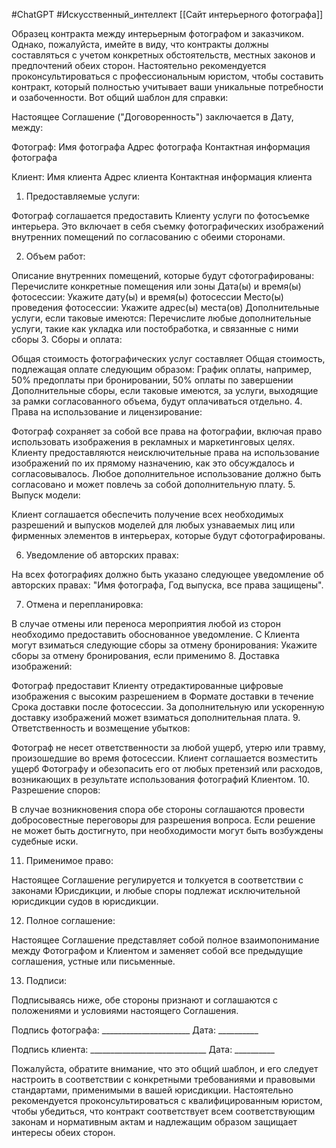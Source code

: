 #ChatGPT #Искусственный_интеллект 
[[Сайт интерьерного фотографа]]


Образец контракта между интерьерным фотографом и заказчиком. Однако, пожалуйста, имейте в виду, что контракты должны составляться с учетом конкретных обстоятельств, местных законов и предпочтений обеих сторон. Настоятельно рекомендуется проконсультироваться с профессиональным юристом, чтобы составить контракт, который полностью учитывает ваши уникальные потребности и озабоченности. Вот общий шаблон для справки:


Настоящее Соглашение ("Договоренность") заключается в Дату, между:

Фотограф:
Имя фотографа
Адрес фотографа
Контактная информация фотографа

Клиент:
Имя клиента
Адрес клиента
Контактная информация клиента

1. Предоставляемые услуги:

Фотограф соглашается предоставить Клиенту услуги по фотосъемке интерьера. Это включает в себя съемку фотографических изображений внутренних помещений по согласованию с обеими сторонами.

2. Объем работ:

Описание внутренних помещений, которые будут сфотографированы: Перечислите конкретные помещения или зоны
Дата(ы) и время(ы) фотосессии: Укажите дату(ы) и время(ы) фотосессии
Место(ы) проведения фотосессии: Укажите адрес(ы) места(ов)
Дополнительные услуги, если таковые имеются: Перечислите любые дополнительные услуги, такие как укладка или постобработка, и связанные с ними сборы
3. Сборы и оплата:

Общая стоимость фотографических услуг составляет Общая стоимость, подлежащая оплате следующим образом:
График оплаты, например, 50% предоплаты при бронировании, 50% оплаты по завершении
Дополнительные сборы, если таковые имеются, за услуги, выходящие за рамки согласованного объема, будут оплачиваться отдельно.
4. Права на использование и лицензирование:

Фотограф сохраняет за собой все права на фотографии, включая право использовать изображения в рекламных и маркетинговых целях.
Клиенту предоставляются неисключительные права на использование изображений по их прямому назначению, как это обсуждалось и согласовывалось. Любое дополнительное использование должно быть согласовано и может повлечь за собой дополнительную плату.
5. Выпуск модели:

Клиент соглашается обеспечить получение всех необходимых разрешений и выпусков моделей для любых узнаваемых лиц или фирменных элементов в интерьерах, которые будут сфотографированы.

6. Уведомление об авторских правах:

На всех фотографиях должно быть указано следующее уведомление об авторских правах: "Имя фотографа, Год выпуска, все права защищены".

7. Отмена и перепланировка:

В случае отмены или переноса мероприятия любой из сторон необходимо предоставить обоснованное уведомление.
С Клиента могут взиматься следующие сборы за отмену бронирования: Укажите сборы за отмену бронирования, если применимо
8. Доставка изображений:

Фотограф предоставит Клиенту отредактированные цифровые изображения с высоким разрешением в Формате доставки в течение Срока доставки после фотосессии.
За дополнительную или ускоренную доставку изображений может взиматься дополнительная плата.
9. Ответственность и возмещение убытков:

Фотограф не несет ответственности за любой ущерб, утерю или травму, произошедшие во время фотосессии.
Клиент соглашается возместить ущерб Фотографу и обезопасить его от любых претензий или расходов, возникающих в результате использования фотографий Клиентом.
10. Разрешение споров:

В случае возникновения спора обе стороны соглашаются провести добросовестные переговоры для разрешения вопроса. Если решение не может быть достигнуто, при необходимости могут быть возбуждены судебные иски.

11. Применимое право:

Настоящее Соглашение регулируется и толкуется в соответствии с законами Юрисдикции, и любые споры подлежат исключительной юрисдикции судов в юрисдикции.

12. Полное соглашение:

Настоящее Соглашение представляет собой полное взаимопонимание между Фотографом и Клиентом и заменяет собой все предыдущие соглашения, устные или письменные.

13. Подписи:

Подписываясь ниже, обе стороны признают и соглашаются с положениями и условиями настоящего Соглашения.

Подпись фотографа: ______________________ Дата: __________

Подпись клиента: _____________________________ Дата: __________

Пожалуйста, обратите внимание, что это общий шаблон, и его следует настроить в соответствии с конкретными требованиями и правовыми стандартами, применимыми в вашей юрисдикции. Настоятельно рекомендуется проконсультироваться с квалифицированным юристом, чтобы убедиться, что контракт соответствует всем соответствующим законам и нормативным актам и надлежащим образом защищает интересы обеих сторон.